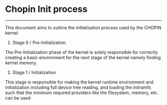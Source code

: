 # Chopin Init process

---


This document aims to outline the initialization process used by the CHOPIN kernel




1. Stage 0 / Pre-Initialization


The Pre-Initialization phase of the kernel is solely responsible 
for correctly creating a basic environment for the next stage of the kernel 
namely finding kernel memory.

2. Stage 1 / Initialization 

This stage is responsible for making the kernel runtime environment and initialization 
including full device tree reading, and loading the initramfs such that the minimum required providers 
like the filesystem, memory, etc. can be used
